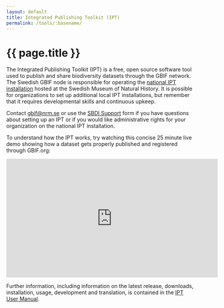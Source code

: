 ```yaml
---
layout: default
title: Integrated Publishing Toolkit (IPT)
permalink: /tools/:basename/
---
```


# {{ page.title }}

The Integrated Publishing Toolkit (IPT) is a free, open source software tool used to publish and share biodiversity datasets through the GBIF network. The Swedish GBIF node is responsible for operating the [national IPT installation](https://www.gbif.se/ipt/) hosted at the Swedish Museum of Natural History. It is possible for organizations to set up additional local IPT installations, but remember that it requires developmental skills and continuous upkeep. 

Contact [gbif@nrm.se](mailto:gbif@nrm.se) or use the [SBDI Support](https://docs.biodiversitydata.se/support/) form if you have questions about setting up an IPT or if you would like administrative rights for your organization on the national IPT installation. 

To understand how the IPT works, try watching this concise 25 minute live demo showing how a dataset gets properly published and registered through GBIF.org: 

<iframe class="mb-8" width="560" height="315" src="https://www.youtube.com/embed/eDH9IoTrMVE" title="YouTube video player" frameborder="0" allow="accelerometer; autoplay; clipboard-write; encrypted-media; gyroscope; picture-in-picture; web-share" allowfullscreen></iframe>

Further information, including information on the latest release, downloads, installation, usage, development and translation, is contained in the [IPT User Manual](https://ipt.gbif.org/manual/).